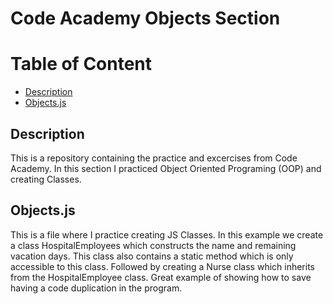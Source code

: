 # Code Academy Objects Section

# Table of Content
- [Description](#description)
- [Objects.js](#objectsjs)


## Description

This is a repository containing the practice and excercises from Code Academy. In this section I practiced Object Oriented Programing (OOP) and creating Classes. 

## Objects.js

This is a file where I practice creating JS Classes. In this example we create a class HospitalEmployees which constructs the name and remaining vacation days. This class also contains a static method which is only accessible to this class. Followed by creating a Nurse class which inherits from the HospitalEmployee class. Great example of showing how to save having a code duplication in the program. 